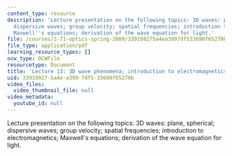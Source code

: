 ```yaml
---
content_type: resource
description: 'Lecture presentation on the following topics: 3D waves: plane, spherical;
  dispersive waves; group velocity; spatial frequencies; introduction to electromagnetics;
  Maxwell''s equations; derivation of the wave equation for light.'
file: /courses/2-71-optics-spring-2009/339199275a4ea3997df533690f65270b_MIT2_71S09_lec13.pdf
file_type: application/pdf
learning_resource_types: []
ocw_type: OCWFile
resourcetype: Document
title: 'Lecture 13: 3D wave phenomena; introduction to electromagnetics'
uid: 33919927-5a4e-a399-7df5-33690f65270b
video_files:
  video_thumbnail_file: null
video_metadata:
  youtube_id: null
---
```

Lecture presentation on the following topics: 3D waves: plane, spherical; dispersive waves; group velocity; spatial frequencies; introduction to electromagnetics; Maxwell's equations; derivation of the wave equation for light.

